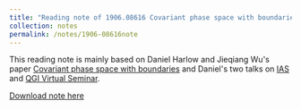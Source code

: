 ```yaml
---
title: "Reading note of 1906.08616 Covariant phase space with boundaries"
collection: notes
permalink: /notes/1906-08616note
---
```




This reading note is mainly based on Daniel Harlow and Jieqiang Wu's paper [Covariant phase space with boundaries](https://arxiv.org/abs/1906.08616) and Daniel's two talks on [IAS](https://www.youtube.com/watch?v=KKzIMCRkIhs) and [QGI Virtual Seminar](https://www.youtube.com/watch?v=B2VUO1WWkVY).

[Download note here](http://zhephysics.github.io/files/readingnotes/note190608616.pdf)


